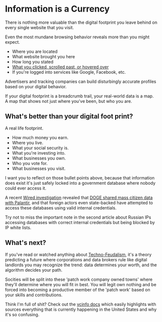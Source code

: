 # Information is a Currency

There is nothing more valuable than the digital footprint you leave behind on every single website that you visit.

Even the most mundane browsing behavior reveals more than you might expect.

- Where you are located
- What website brought you here
- How long you stated
- [What you clicked, scrolled past, or hovered over](https://www.hotjar.com/)
- If you're logged into services like Google, Facebook, etc.

Advertisers and tracking companies can build disturbingly accurate profiles based on your digital behavior.

If your digital footprint is a breadcrumb trail, your real-world data is a map. A map that shows not just where you've been, but who you are.

## What's better than your digital foot print?

A real life footprint.

- How much money you earn.
- Where you live.
- What your social security is.
- What you're investing into.
- What businesses you own.
- Who you vote for.
- What businesses you visit.

I want you to reflect on those bullet points above, because that information does exist it's just safely locked into a government database where nobody could ever access it.

A recent [Wired investigation](https://www.npr.org/2025/04/15/nx-s1-5355896/doge-nlrb-elon-musk-spacex-security) revealed that [DOGE shared mass citizen data with Palantir](https://www.wired.com/story/palantir-doge-irs-mega-api-data/), and that foreign actors even state-backed have attempted to access these databases using valid internal credentials.

Try not to miss the important note in the second article about Russian IPs accessing databases with correct internal credentials but being blocked by IP white lists.

## What's next?

If you've read or watched anything about [Techno-Feudalism](https://www.youtube.com/watch?v=5RpPTRcz1no), it's a theory predicting a future where corporations and data brokers rule like digital landlords you may recognize the trend: data determines your worth, and the algorithm decides your path.

Socities will be split into these 'patch work company owned towns' where they'll determine where you will fit in best. You will legit own nothing and be forced into becoming a productive member of the 'patch work' based on your skills and contributions.

Think I'm full of shit? Check out the [vcinfo docs](https://www.vcinfodocs.com/tech-fascism-and-infrastructure) which easily highlights with sources everything that is currently happening in the United States and why it's so confusing.
